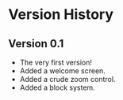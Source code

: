 # Version History
## Version 0.1
* The very first version!
* Added a welcome screen.
* Added a crude zoom control.
* Added a block system.
